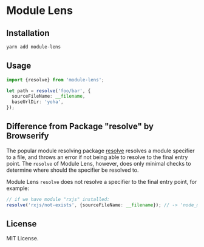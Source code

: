 # Module Lens

## Installation

```sh
yarn add module-lens
```

## Usage

```ts
import {resolve} from 'module-lens';

let path = resolve('foo/bar', {
  sourceFileName: __filename,
  baseUrlDir: 'yoha',
});
```

## Difference from Package "resolve" by Browserify

The popular module resolving package [resolve](https://www.npmjs.com/package/resolve) resolves a module specifier to a file, and throws an error if not being able to resolve to the final entry point. The `resolve` of Module Lens, however, does only minimal checks to determine where should the specifier be resolved to.

Module Lens `resolve` does not resolve a specifier to the final entry point, for example:

```ts
// if we have module "rxjs" installed:
resolve('rxjs/not-exists', {sourceFileName: __filename}); // -> 'node_modules/rxjs/not-exists'
```

## License

MIT License.
